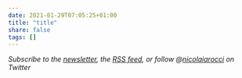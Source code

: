 ```yaml
---
date: 2021-01-29T07:05:25+01:00
title: "title"
share: false
tags: []
---
```


*Subscribe to the [newsletter][nl], the [RSS feed][rss], or follow @[nicolaiarocci][tw] on Twitter*

 [rss]: https://nicolaiarocci.com/index.xml
 [tw]: http://twitter.com/nicolaiarocci
 [nl]: https://nicolaiarocci.substack.com

